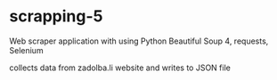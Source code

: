 # scrapping-5
Web scraper application with using Python Beautiful Soup 4, requests, Selenium

collects data from zadolba.li website and writes to JSON file

